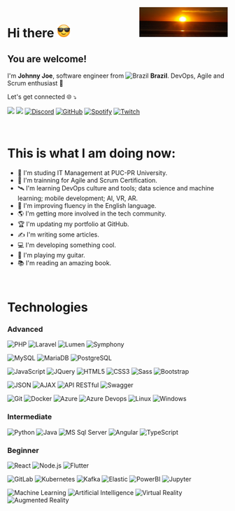 <img align="right" width="40%" src="./amanhecer.jpg" alt="Amanhecer" />

# Hi there <img width="30" src="./emoji-sunglasses.png" alt="Sunglasses emoji" /> 

## You are welcome!
<p align="left">
  I'm <b>Johnny Joe</b>, software engineer from <img width="16" src="https://www.flaticon.com/svg/static/icons/svg/197/197386.svg" alt="Brazil" /> <b>Brazil</b>.
  DevOps, Agile and Scrum enthusiast 🚀</p>
<p align="left">Let's get connected 🌐 ⤵️ </p>

<a href="mailto:johnny@gdoz.net" alt="Gmail"><img src="https://img.shields.io/badge/-Gmail-FF0000?style=flat-square&labelColor=FF0000&logo=gmail&logoColor=white&link=mailto:johnny@gdoz.net" /></a>
<a href="https://www.linkedin.com/in/johnny00joe/" alt="Linkedin"><img src="https://img.shields.io/badge/-Linkedin-0e76a8?style=flat-square&logo=Linkedin&logoColor=white&link=https://www.linkedin.com/in/johnny00joe/" /></a>
[![Discord](https://img.shields.io/badge/Discord-7289DA?style=flat-square&logo=discord&logoColor=white)](https://discord.gg/johnny00joe)
[![GitHub](https://img.shields.io/badge/Github-100000?style=flat-square&logo=github&logoColor=white)](https://github.com/johnny00joe)
[![Spotify](https://img.shields.io/badge/Spotify-004700?style=flat-square&logo=spotify&logoColor=white)](https://open.spotify.com/johnny00joe)
[![Twitch](https://img.shields.io/badge/Twitch-000449?style=flat-square&logo=twitch&logoColor=white)](https://www.twitch.tv/johnny00joe)

<br>

# This is what I am doing now:

- 🏫 I'm studing IT Management at PUC-PR University.
- 🚀 I'm trainning for Agile and Scrum Certification.
- 🛰️ I'm learning DevOps culture and tools; data science and machine learning; mobile development; AI, VR, AR.
- 💬 I'm improving fluency in the English language.
- 🌎 I'm getting more involved in the tech community.
- 🏆 I'm updating my portfolio at GitHub.
- ✍️ I'm writing some articles.
- 💻 I'm developing something cool.
- 🎸 I'm playing my guitar.
- 📚 I'm reading an amazing book.
 
<br>

# Technologies

### Advanced

![PHP](https://img.shields.io/badge/PHP-777BB4?style=for-the-badge&logo=php&logoColor=white)
![Laravel](https://img.shields.io/badge/-LARAVEL-red?style=for-the-badge&logo=laravel&logoColor=white)
![Lumen](https://img.shields.io/badge/-lumen-ff69b4?style=for-the-badge&logo=lumen&logoColor=white)
![Symphony](https://img.shields.io/badge/-Symphony-blue?style=for-the-badge&logo=symphony&logoColor=white)

![MySQL](https://img.shields.io/badge/MySQL-4479a1?style=for-the-badge&logo=mysql&logoColor=black)
![MariaDB](https://img.shields.io/badge/MariaDB-eacebd?style=for-the-badge&logo=mariadb&logoColor=black)
![PostgreSQL](https://img.shields.io/badge/PostgreSQL-316192?style=for-the-badge&logo=postgresql&logoColor=white)

![JavaScript](https://img.shields.io/badge/JavaScript-F7DF1E?style=for-the-badge&logo=javascript&logoColor=black)
![JQuery](https://img.shields.io/badge/jQuery-0769AD?style=for-the-badge&logo=jquery&logoColor=white)
![HTML5](https://img.shields.io/badge/HTML5-E34F26?style=for-the-badge&logo=html5&logoColor=white)
![CSS3](https://img.shields.io/badge/CSS3-1572B6?style=for-the-badge&logo=css3&logoColor=white)
![Sass](https://img.shields.io/badge/-SASS-ff69b4?style=for-the-badge&logo=sass&logoColor=ffffff)
![Bootstrap](https://img.shields.io/badge/Bootstrap-563D7C?style=for-the-badge&logo=Bootstrap)

![JSON](https://img.shields.io/badge/-JSON-blue?style=for-the-badge&logo=json)
![AJAX](https://img.shields.io/badge/-AJAX-orange?style=for-the-badge)
![API RESTful](https://img.shields.io/badge/-API%20REST-yellow?style=for-the-badge)
![Swagger](https://img.shields.io/badge/swagger-%2385EA2D.svg?&style=for-the-badge&logo=swagger&logoColor=black)

![Git](https://img.shields.io/badge/Git-F05032?style=for-the-badge&logo=git&logoColor=white)
![Docker](https://img.shields.io/badge/docker-%232496ED.svg?style=for-the-badge&logo=docker&logoColor=white)
![Azure](https://img.shields.io/badge/Azure-20232A?style=for-the-badge&logo=microsoft-azure&logoColor=white)
![Azure Devops](https://img.shields.io/badge/Azure%20DevOps-white?style=for-the-badge&logo=azure-devops&logoColor=blue)
![Linux](https://img.shields.io/badge/linux-606060?style=for-the-badge&logo=linux&logoColor=white)
![Windows](https://img.shields.io/badge/Windows-0078D6?style=for-the-badge&logo=windows&logoColor=ffffff)

### Intermediate

![Python](https://img.shields.io/badge/python%20-%2314354C.svg?&style=for-the-badge&logo=python&logoColor=white)
![Java](https://img.shields.io/badge/Java-ED8B00?style=for-the-badge&logo=java&logoColor=white)
![MS Sql Server](https://img.shields.io/badge/-Sql%20Server-CC2927?style=for-the-badge&logo=microsoft-sql-server&logoColor=ffffff)
![Angular](https://img.shields.io/badge/Angular-DD0031?style=for-the-badge&logo=angular&logoColor=white)
![TypeScript](https://img.shields.io/badge/TypeScript-007ACC?style=for-the-badge&logo=typescript&logoColor=white)

### Beginner 

![React](https://img.shields.io/badge/React-20232A?style=for-the-badge&logo=react&logoColor=61DAFB)
![Node.js](https://img.shields.io/badge/Node.js-43853D?style=for-the-badge&logo=node-dot-js&logoColor=white)
![Flutter](https://img.shields.io/badge/flutter-000000?style=for-the-badge&logo=flutter&logoColor=white)

![GitLab](https://img.shields.io/badge/-GitLab-FCA121?style=for-the-badge&logo=gitlab)
![Kubernetes](https://img.shields.io/badge/Kubernetes-fcfcfc?style=for-the-badge&logo=kubernetes)
![Kafka](https://img.shields.io/badge/Kafka-363D3F?style=for-the-badge&logo=apache-kafka)
![Elastic](https://img.shields.io/badge/Elastic-00e9ec?style=for-the-badge&logo=elastic&logoColor=black)
![PowerBI](https://img.shields.io/badge/PowerBI-f2d46f?style=for-the-badge&logo=powerbi&logoColor=black)
![Jupyter](https://img.shields.io/badge/jupyter-F3631D?style=for-the-badge&logo=jupyter&logoColor=white)

![Machine Learning](https://img.shields.io/badge/Machine%20Learning-7970b5?style=for-the-badge)
![Artificial Intelligence](https://img.shields.io/badge/Artificial%20Intelligence-bcbbbf?style=for-the-badge)
![Virtual Reality](https://img.shields.io/badge/Virtual%20Reality-cb3931?style=for-the-badge)
![Augmented Reality](https://img.shields.io/badge/Augmented%20Reality-d38189?style=for-the-badge)
